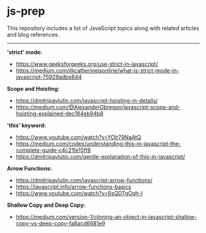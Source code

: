 # js-prep

This repository includes a list of JavaScript topics along with related articles and blog references.

---

**'strict' mode:**

- https://www.geeksforgeeks.org/use-strict-in-javascript/
- https://medium.com/@catherineisonline/what-is-strict-mode-in-javascript-75929adbe844

**Scope and Hoisting:**

- https://dmitripavlutin.com/javascript-hoisting-in-details/
- https://medium.com/@AlexanderObregon/javascript-scope-and-hoisting-explained-dec184eb94b8

**'this' keyword:**

- https://www.youtube.com/watch?v=YOlr79NaAtQ
- https://medium.com/codex/understanding-this-in-javascript-the-complete-guide-c4c21fe15ff8
- https://dmitripavlutin.com/gentle-explanation-of-this-in-javascript/

**Arrow Functions:**

- https://dmitripavlutin.com/javascript-arrow-functions/
- https://javascript.info/arrow-functions-basics
- https://www.youtube.com/watch?v=6sQDTgOqh-I

**Shallow Copy and Deep Copy:**

- https://medium.com/version-1/cloning-an-object-in-javascript-shallow-copy-vs-deep-copy-fa8acd6681e9
